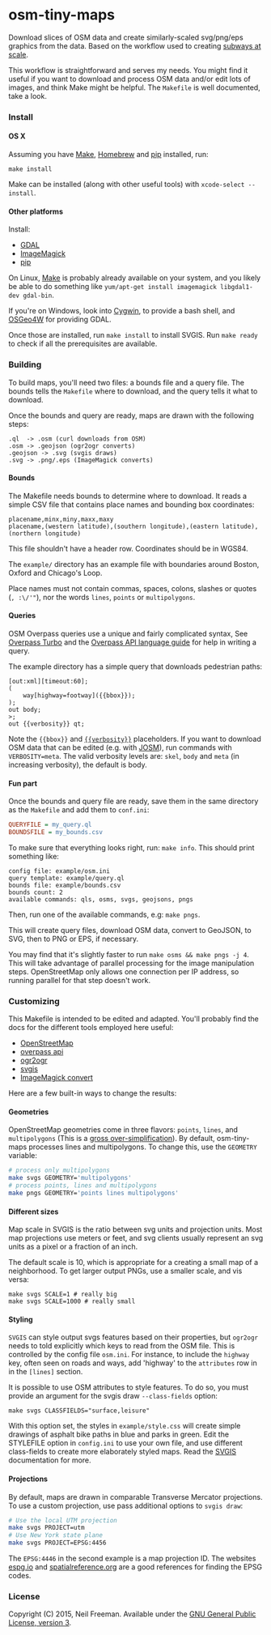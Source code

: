 osm-tiny-maps
=============

Download slices of OSM data and create similarly-scaled svg/png/eps graphics from the data. Based on the workflow used to creating [subways at scale](http://fakeisthenewreal.org/subway/).

This workflow is straightforward and serves my needs. You might find it useful if you want to download and process OSM data and/or edit lots of images, and think Make might be helpful. The `Makefile` is well documented, take a look.

### Install

#### OS X

Assuming you have [Make](https://www.gnu.org/software/make/), [Homebrew](http://brew.sh) and [pip](http://pip.readthedocs.org/en/stable/installing/) installed, run:

````
make install
````

Make can be installed (along with other useful tools) with `xcode-select --install`.

#### Other platforms

Install:
* [GDAL](http://www.gdal.org)
* [ImageMagick](http://www.imagemagick.org/script/binary-releases.php)
* [pip](http://pip.readthedocs.org/en/stable/installing/)

On Linux, [Make](https://www.gnu.org/software/make/) is probably already available on your system, and you likely be able to do something like `yum/apt-get install imagemagick libgdal1-dev gdal-bin`.

If you're on Windows, look into [Cygwin](http://cygwin.com), to provide a bash shell, and [OSGeo4W](https://trac.osgeo.org/osgeo4w/) for providing GDAL.

Once those are installed, run `make install` to install SVGIS. Run `make ready` to check if all the prerequisites are available.

### Building

To build maps, you'll need two files: a bounds file and a query file. The bounds tells the `Makefile` where to download, and the query tells it what to download.

Once the bounds and query are ready, maps are drawn with the following steps:
````
.ql  -> .osm (curl downloads from OSM)
.osm -> .geojson (ogr2ogr converts)
.geojson -> .svg (svgis draws)
.svg -> .png/.eps (ImageMagick converts)
````

#### Bounds

The Makefile needs bounds to determine where to download. It reads a simple CSV file that contains place names and bounding box coordinates:

````
placename,minx,miny,maxx,maxy
placename,(western latitude),(southern longitude),(eastern latitude),(northern longitude)
````

This file shouldn't have a header row. Coordinates should be in WGS84.

The `example/` directory has an example file with boundaries around Boston, Oxford and Chicago's Loop.

Place names must not contain commas, spaces, colons, slashes or quotes (`, :\/'"`), nor the words `lines`, `points` or `multipolygons`.

#### Queries

OSM Overpass queries use a unique and fairly complicated syntax, See [Overpass Turbo](http://overpass-turbo.eu) and the [Overpass API language guide](https://wiki.openstreetmap.org/wiki/Overpass_API/Language_Guide) for help in writing a query.

The example directory has a simple query that downloads pedestrian paths:
````
[out:xml][timeout:60];
(
    way[highway=footway]({{bbox}});
);
out body;
>;
out {{verbosity}} qt;
````

Note the `{{bbox}}` and [`{{verbosity}}`](https://wiki.openstreetmap.org/wiki/Overpass_API/Language_Guide#Degree_of_verbosity) placeholders. If you want to download OSM data that can be edited (e.g. with [JOSM](https://josm.openstreetmap.de)), run commands with `VERBOSITY=meta`. The valid verbosity levels are: `skel`, `body` and `meta` (in increasing verbosity), the default is body.

#### Fun part

Once the bounds and query file are ready, save them in the same directory as the `Makefile` and add them to `conf.ini`:

````ini
QUERYFILE = my_query.ql
BOUNDSFILE = my_bounds.csv
````

To make sure that everything looks right, run: `make info`. This should print something like:
````
config file: example/osm.ini
query template: example/query.ql
bounds file: example/bounds.csv
bounds count: 2
available commands: qls, osms, svgs, geojsons, pngs
````

Then, run one of the available commands, e.g: `make pngs`.

This will create query files, download OSM data, convert to GeoJSON, to SVG, then to PNG or EPS, if necessary.

You may find that it's slightly faster to run `make osms && make pngs -j 4`. This will take advantage of parallel processing for the image manipulation steps. OpenStreetMap only allows one connection per IP address, so running parallel for that step doesn't work.

### Customizing

This Makefile is intended to be edited and adapted. You'll probably find the docs for the different tools employed here useful:
* [OpenStreetMap](http://wiki.openstreetmap.org/wiki/Main_Page)
* [overpass api](http://wiki.openstreetmap.org/wiki/Overpass_API)
* [ogr2ogr](http://www.gdal.org/ogr2ogr.html)
* [svgis](http://pythonhosted.org/svgis/)
* [ImageMagick convert](http://imagemagick.org/script/convert.php)

Here are a few built-in ways to change the results:

#### Geometries

OpenStreetMap geometries come in three flavors: `points`, `lines`, and `multipolygons` (This is a [gross over-simplification](http://wiki.openstreetmap.org/wiki/Elements)). By default, osm-tiny-maps processes lines and multipolygons. To change this, use the `GEOMETRY` variable:

```bash
# process only multipolygons
make svgs GEOMETRY='multipolygons'
# process points, lines and multipolygons
make pngs GEOMETRY='points lines multipolygons'
````

#### Different sizes

Map scale in SVGIS is the ratio between svg units and projection units. Most map projections use meters or feet, and svg clients usually represent an svg units as a pixel or a fraction of an inch.

The default scale is 10, which is appropriate for a creating a small map of a neighborhood. To get larger output PNGs, use a smaller scale, and vis versa:
````
make svgs SCALE=1 # really big
make svgs SCALE=1000 # really small
````

#### Styling

`SVGIS` can style output svgs features based on their properties, but `ogr2ogr` needs to told explicitly which keys to read from the OSM file. This is controlled by the config file `osm.ini`. For instance, to include the `highway` key, often seen on roads and ways, add 'highway' to the `attributes` row in in the `[lines]` section.

It is possible to use OSM attributes to style features. To do so, you must provide an argument for the svgis draw `--class-fields` option:
````
make svgs CLASSFIELDS="surface,leisure"
````

With this option set, the styles in `example/style.css` will create simple drawings of asphalt bike paths in blue and parks in green. Edit the STYLEFILE option in `config.ini` to use your own file, and use different class-fields to create more elaborately styled maps. Read the [SVGIS](https://github.com/fitnr/svgis) documentation for more. 

#### Projections

By default, maps are drawn in comparable Transverse Mercator projections. To use a custom projection, use pass additional options to `svgis draw`:
````bash
# Use the local UTM projection
make svgs PROJECT=utm
# Use New York state plane
make svgs PROJECT=EPSG:4456
````

The `EPSG:4446` in the second example is a map projection ID. The websites [espg.io](http://espg.io) and [spatialreference.org](http://spatialreference.org/ref/epsg/) are a good references for finding the EPSG codes.

### License

Copyright (C) 2015, Neil Freeman. Available under the [GNU General Public License, version 3](http://www.gnu.org/licenses/gpl.html).
